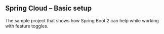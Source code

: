 Spring Cloud – Basic setup
------------------------------------------------
The sample project that shows how Spring Boot 2 can help while working with feature toggles. 

